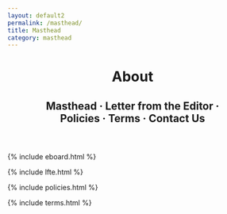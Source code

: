 ```yaml
---
layout: default2
permalink: /masthead/
title: Masthead
category: masthead
---
```


<div class="{{ page.title }}">

  <header class="header__about">
    <h1>About</h1>
    <h2>Masthead &middot; Letter from the Editor &middot;<br> Policies &middot; Terms &middot; Contact Us</h2>
  </header>

  {% include eboard.html %}

  {% include lfte.html %}

  {% include policies.html %}

  {% include terms.html %}

  <!-- include contact.html  -->

</div>
